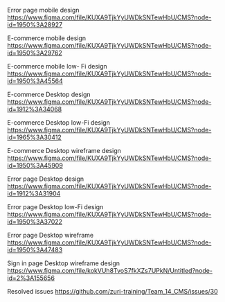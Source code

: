 Error page mobile design https://www.figma.com/file/KUXA9TjkYyUWDkSNTewHbU/CMS?node-id=1950%3A28927

E-commerce mobile design https://www.figma.com/file/KUXA9TjkYyUWDkSNTewHbU/CMS?node-id=1950%3A29762

E-commerce mobile low- Fi design https://www.figma.com/file/KUXA9TjkYyUWDkSNTewHbU/CMS?node-id=1950%3A45564

E-commerce Desktop design https://www.figma.com/file/KUXA9TjkYyUWDkSNTewHbU/CMS?node-id=1912%3A34068

E-commerce Desktop low-Fi design https://www.figma.com/file/KUXA9TjkYyUWDkSNTewHbU/CMS?node-id=1965%3A30412

E-commerce Desktop wireframe design https://www.figma.com/file/KUXA9TjkYyUWDkSNTewHbU/CMS?node-id=1950%3A45909

Error page Desktop design https://www.figma.com/file/KUXA9TjkYyUWDkSNTewHbU/CMS?node-id=1912%3A31904

Error page Desktop low-Fi design https://www.figma.com/file/KUXA9TjkYyUWDkSNTewHbU/CMS?node-id=1950%3A37022

Error page Desktop wireframe https://www.figma.com/file/KUXA9TjkYyUWDkSNTewHbU/CMS?node-id=1950%3A47483

Sign in page Desktop wireframe design https://www.figma.com/file/kokVUh8TvoS7fkXZs7UPkN/Untitled?node-id=2%3A155656

Resolved issues
https://github.com/zuri-training/Team_14_CMS/issues/30
